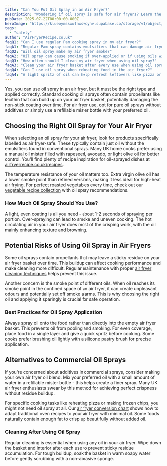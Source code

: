 ```yaml
---
title: "Can You Put Oil Spray in an Air Fryer?"
description: "Wondering if oil spray is safe for air fryers? Learn the dos and don'ts of using oil spray in your air fryer for perfect, crispy results every time."
pubDate: 2025-07-22T00:00:00.000Z
heroImage: "https://klueoymssxwfnxsvcyhv.supabase.co/storage/v1/object/public/Shmucket/can-you-put-oil-spray-in-an-air-fryer.png"
tags:
  - "safety"
author: "AirFryerRecipe.co.uk"
faqQ1: "Can I use regular Pam cooking spray in my air fryer?"
faqA1: "Regular Pam spray contains emulsifiers that can damage air fryer coatings over time. Opt for pure oil sprays or use a refillable mister with your preferred oil instead for safer air frying results."
faqQ2: "Will oil spray make my air fryer smoke?"
faqA2: "Oil spray can cause smoking if over-applied or if using oils with low smoke points. Use high-smoke-point oils like avocado or refined rapeseed oil, and apply sparingly to minimise smoke in your air fryer."
faqQ3: "How often should I clean my air fryer when using oil spray?"
faqA3: "Clean your air fryer basket after every use when using oil spray to prevent residue buildup. For thorough maintenance, do a deep clean weekly using our recommended <a href=https://www.airfryerrecipe.co.uk/air-fryer-cleaner>cleaning methods</a>."
faqQ4: "Can I use oil spray when reheating food in the air fryer?"
faqA4: "A light spritz of oil can help refresh leftovers like pizza or fried chicken, but many foods reheat well without added oil. For perfect reheating, check our recipe section at <a href=https://www.airfryerrecipe.co.uk>airfryerrecipe.co.uk</a> for specific guidance."
---
```

<p>Yes, you can use oil spray in an air fryer, but it must be the right type and applied correctly. Standard cooking oil sprays often contain propellants like lecithin that can build up on your air fryer basket, potentially damaging the non-stick coating over time. For air fryer use, opt for pure oil sprays without additives or simply use a refillable mister bottle with your preferred oil.</p>

<h2>Choosing the Right Oil Spray for Your Air Fryer</h2>
<p>When selecting an oil spray for your air fryer, look for products specifically labelled as air fryer-safe. These typically contain just oil without the emulsifiers found in conventional sprays. Many UK home cooks prefer using a manual oil mister filled with rapeseed, avocado, or light olive oil for better control. You'll find plenty of recipe inspiration for oil-sprayed dishes at <a href=https://www.airfryerrecipe.co.uk/recipes>airfryerrecipe.co.uk/recipes</a>.</p>

<p>The temperature resistance of your oil matters too. Extra virgin olive oil has a lower smoke point than refined versions, making it less ideal for high-heat air frying. For perfect roasted vegetables every time, check out our <a href=https://www.airfryerrecipe.co.uk/recipe-category/vegetables>vegetable recipe collection</a> with oil spray recommendations.</p>

<h3>How Much Oil Spray Should You Use?</h3>
<p>A light, even coating is all you need - about 1-2 seconds of spraying per portion. Over-spraying can lead to smoke and uneven cooking. The hot circulating air in your air fryer does most of the crisping work, with the oil mainly enhancing texture and browning.</p>

<h2>Potential Risks of Using Oil Spray in Air Fryers</h2>
<p>Some oil sprays contain propellants that may leave a sticky residue on your air fryer basket over time. This buildup can affect cooking performance and make cleaning more difficult. Regular maintenance with proper <a href=https://www.airfryerrecipe.co.uk/air-fryer-cleaner>air fryer cleaning techniques</a> helps prevent this issue.</p>

<p>Another concern is the smoke point of different oils. When oil reaches its smoke point in the confined space of an air fryer, it can create unpleasant odours and potentially set off smoke alarms. This is why choosing the right oil and applying it sparingly is crucial for safe operation.</p>

<h3>Best Practices for Oil Spray Application</h3>
<p>Always spray oil onto the food rather than directly into the empty air fryer basket. This prevents oil from pooling and smoking. For even coverage, place food in a single layer and give a quick spritz before cooking. Some cooks prefer brushing oil lightly with a silicone pastry brush for precise application.</p>

<h2>Alternatives to Commercial Oil Sprays</h2>
<p>If you're concerned about additives in commercial sprays, consider making your own air fryer oil blend. Mix your preferred oil with a small amount of water in a refillable mister bottle - this helps create a finer spray. Many UK air fryer enthusiasts swear by this method for achieving perfect crispness without residue buildup.</p>

<p>For specific cooking tasks like reheating pizza or making frozen chips, you might not need oil spray at all. Our <a href=https://www.airfryerrecipe.co.uk/air-fryer-conversion-chart>air fryer conversion chart</a> shows how to adapt traditional oven recipes to your air fryer with minimal oil. Some foods naturally contain enough fat to crisp up beautifully without added oil.</p>

<h3>Cleaning After Using Oil Spray</h3>
<p>Regular cleaning is essential when using any oil in your air fryer. Wipe down the basket and interior after each use to prevent sticky residue accumulation. For tough buildup, soak the basket in warm soapy water before gently scrubbing with a non-abrasive sponge.</p>
